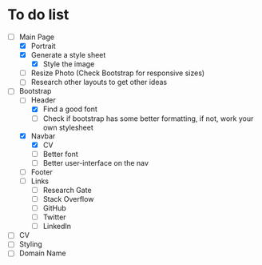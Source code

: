 # To do list
- [ ] Main Page
  - [x] Portrait
  - [x] Generate a style sheet
  	- [x] Style the image
  - [ ] Resize Photo (Check Bootstrap for responsive sizes)
  - [ ] Research other layouts to get other ideas
- [ ] Bootstrap
  - [ ] Header
    - [x] Find a good font
	- [ ] Check if bootstrap has some better formatting, if not, work your own
	  stylesheet
  - [x] Navbar
  	- [x] CV
	- [ ] Better font
	- [ ] Better user-interface on the nav
  - [ ] Footer
  - [ ] Links
    - [ ] Research Gate
    - [ ] Stack Overflow
    - [ ] GitHub    
    - [ ] Twitter
    - [ ] LinkedIn
- [ ] CV
- [ ] Styling
- [ ] Domain Name
